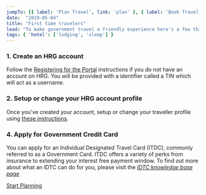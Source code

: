 ```yaml
---
jumpTo: [{ label: 'Plan Travel', link: 'plan' }, { label: 'Book Travel', link: 'book' }, { label: 'During Travel', link: 'travel' }, { label: 'Expense Travel', link: 'expense' }]
date:  "2019-05-04"
title: "First time travelers"
lead: "To make government travel a friendly experience here's a few things you can do before planning your first trip."
tags: { 'hotel': ['lodging', 'sleep'] }
---
```

<article class="content-left col-xs-12 col-sm-12 col-md-12">

<div class="card px-4 pt-4 my-4 bg-light">
    <div class="row">
        <div class="col-sm-8">

### 1. Create an HRG account

Follow the [Registering for the Portal](https://isuite6.hrgworldwide.com/Portals/6/docs/EN%20-%20UG%20-%20Registering%20for%20the%20Portal-19jul2019.pdf) instructions if you do not have an account on HRG.  You will be provided with a identifier called a TIN which will act as a username.  </div>
        <div class="col-sm-4">
            <p class="text-center"></p>
        </div>
    </div>
</div>

<div class="card px-4 pt-4 my-4 bg-light">
    <div class="row">
        <div class="col-sm-8">


### 2. Setup or change your HRG account profile

Once you’ve created your account, setup or change your traveller profile using [these instructions](https://isuite6.hrgworldwide.com/Portals/6/docs/EN%20-%20UG%20-%20Completing%20a%20traveller%20profile%20-%2019jui2019.pdf).</div>
        <div class="col-sm-4">
            <p class="text-center"></p>
        </div>
    </div>
</div>

<div class="card px-4 pt-4 my-4 bg-light">
    <div class="row">
        <div class="col-sm-8">


### 4. Apply for Government Credit Card

You can apply for an Individual Designated Travel Card (ITDC), commonly referred to as a Government Card. ITDC offers a variety of perks from insurance to extending your interest free payment window. To find out more about what an IDTC can do for you, please visit the [*IDTC knowledge base page*](/en/knowledgebase/idtc)</div>
        <div class="col-sm-4">
            <p class="text-center"></p>
        </div>
    </div>
</div>














<p class="text-center">
    <a href="/en/plan" class="btn btn-outline-primary my-4 px-4">Start Planning</a>
</p>

</article>